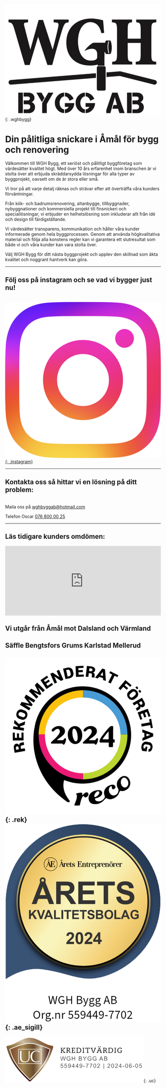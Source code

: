 ![wgh](/wghbygg.jpg){: .wghbygg}

# Din pålitliga snickare i Åmål för bygg och renovering

Välkommen till WGH Bygg, ett seriöst och pålitligt byggföretag som värdesätter kvalitet högt. Med över 10 års erfarenhet inom branschen är vi stolta över att erbjuda skräddarsydda lösningar för alla typer av byggprojekt, oavsett om de är stora eller små.

Vi tror på att varje detalj räknas och strävar efter att överträffa våra kunders förväntningar.

Från kök- och badrumsrenovering, altanbygge, tillbyggnader, nybyggnationer och kommersiella projekt till finsnickeri och speciallösningar, vi erbjuder en helhetslösning som inkluderar allt från idé och design till färdigställande.

Vi värdesätter transparens, kommunikation och håller våra kunder informerade genom hela byggprocessen. Genom att använda högkvalitativa material och följa alla konstens regler kan vi garantera ett slutresultat som både vi och våra kunder kan vara stolta över.

Välj WGH Bygg för ditt nästa byggprojekt och upplev den skillnad som äkta kvalitet och noggrant hantverk kan göra.

---

## Följ oss på instagram och se vad vi bygger just nu!
\
[![instagram](ig_logo.png){: .instagram}](https://www.instagram.com/wghbygg/)

---

## Kontakta oss så hittar vi en lösning på ditt problem:
\
Maila oss på [wghbyggab@hotmail.com](mailto:wghbyggab@hotmail.com)

Telefon Oscar [076 800 00 25](tel:+46768000025)

---

## Läs tidigare kunders omdömen:

<iframe src="https://widget.reco.se/v2/widget/5180025?mode=HORIZONTAL_QUOTE&inverted=false&border=true" title="Wgh Bygg AB - Omdömen på Reco" height="225" style="width:100%;border:0;display:block;overflow: hidden;" data-reactroot=""></iframe>

## Vi utgår från Åmål mot Dalsland och Värmland
## Säffle Bengtsfors Grums Karlstad Mellerud


![rek](/reco_rek.svg){: .rek}   ![ae_sigill](/ae_sigill.png){: .ae_sigill}
---

![UC](/UC.png){: .uc}

